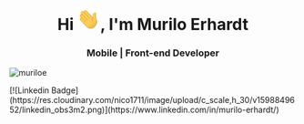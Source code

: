<h1 align="center">Hi <img src="https://raw.githubusercontent.com/ABSphreak/ABSphreak/master/gifs/Hi.gif" width="40px" />, I'm Murilo Erhardt</h1>
<h3 align="center">Mobile | Front-end Developer </h3>
<p align="left"> <img src="https://komarev.com/ghpvc/?username=muriloe" alt="muriloe" /> </p>
  [![Linkedin Badge](https://res.cloudinary.com/nico1711/image/upload/c_scale,h_30/v1598849652/linkedin_obs3m2.png)](https://www.linkedin.com/in/murilo-erhardt/)
<!--
**muriloe/muriloe** is a ✨ _special_ ✨ repository because its `README.md` (this file) appears on your GitHub profile.

Here are some ideas to get you started:

- 🔭 I’m currently working on ...
- 🌱 I’m currently learning ...
- 👯 I’m looking to collaborate on ...
- 🤔 I’m looking for help with ...
- 💬 Ask me about ...
- 📫 How to reach me: ...
- 😄 Pronouns: ...
- ⚡ Fun fact: ...
-->


[![muriloe stats](https://github-readme-stats.vercel.app/api?username=muriloe)](https://github.com/muriloe/github-readme-stats)

